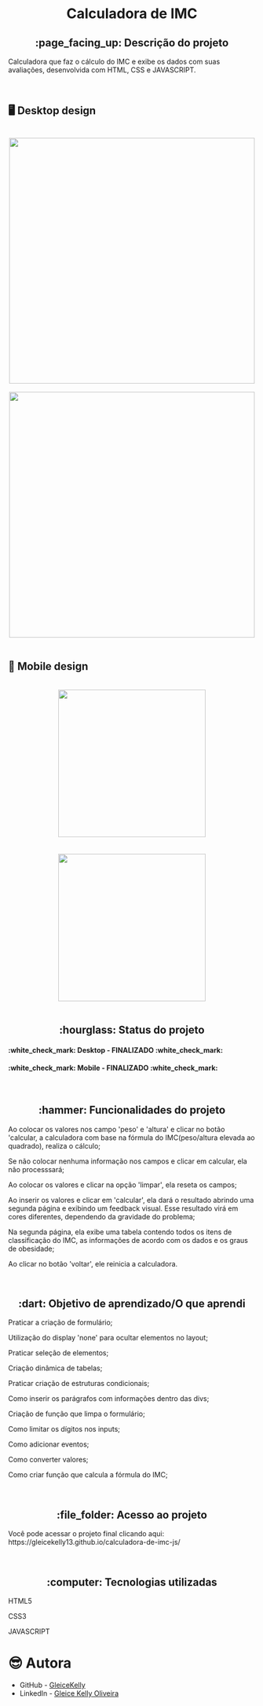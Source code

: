 <h1 align="center">Calculadora de IMC</h1>
<h2 align="center">:page_facing_up: Descrição do projeto</h2>
<p>Calculadora que faz o cálculo do IMC e exibe os dados com suas avaliações, desenvolvida com HTML, CSS e JAVASCRIPT.</p>
<br>

## :desktop_computer: Desktop design
<br>
<div align="center">
<img src="https://user-images.githubusercontent.com/80974593/206930344-2dd39394-5584-4bcc-af0d-b2860f6c128b.png"  width="500">
</div>
<br>

<div align="center">
<img src="https://user-images.githubusercontent.com/80974593/207414313-ed9e6d42-fbd7-4f39-9afb-9fa5f5f08acb.png"  width="500">
</div>
<br>

## :iphone: Mobile design
<br>
<div align="center">
<img src="https://user-images.githubusercontent.com/80974593/207153085-4fb6637e-0954-4f2d-9126-49bfac0eb1ef.png"  width="300">
</div>
<br>

<br>
<div align="center">
<img src="https://user-images.githubusercontent.com/80974593/207414734-a10d609f-57fa-4d48-9121-48f94b915af8.png"  width="300">
</div>
<br>

<h2 align="center">:hourglass: Status do projeto </h2>
<h4>:white_check_mark: Desktop - FINALIZADO :white_check_mark: </h4> 
<h4>:white_check_mark: Mobile - FINALIZADO :white_check_mark: </h4>
<br>

<h2 align="center">:hammer: Funcionalidades do projeto </h2>
<p>Ao colocar os valores nos campo 'peso' e 'altura' e clicar no botão 'calcular, a calculadora com base na fórmula do IMC(peso/altura elevada ao quadrado), realiza o cálculo;</P>
<p>Se não colocar nenhuma informação nos campos e clicar em calcular, ela não processsará;</p>
<p>Ao colocar os valores e clicar na opção 'limpar', ela reseta os campos;</p>
<p>Ao inserir os valores e clicar em 'calcular', ela dará o resultado abrindo uma segunda página e exibindo um feedback visual. Esse resultado virá em cores diferentes, dependendo da gravidade do problema;</p>
<p>Na segunda página, ela exibe uma tabela contendo todos os itens de classificação do IMC, as informações de acordo com os dados e os graus de obesidade;</p>
<p>Ao clicar no botão 'voltar', ele reinicia a calculadora.</p>
<br>

<h2 align="center"> :dart: Objetivo de aprendizado/O que aprendi </h2>
<p>Praticar a criação de formulário;</p>
<p>Utilização do display 'none' para ocultar elementos no layout;</p>
<p>Praticar seleção de elementos;</p>
<p>Criação dinâmica de tabelas;</p>
<p>Praticar criação de estruturas condicionais;</p>
<p>Como inserir os parágrafos com informações dentro das divs;</p>
<p>Criação de função que limpa o formulário;</p>
<p>Como limitar os dígitos nos inputs;</p>
<p>Como adicionar eventos;</p>
<p>Como converter valores;</p>
<p>Como criar função que calcula a fórmula do IMC;</p>
<br>

<h2 align="center"> :file_folder: Acesso ao projeto </h2>
<p> Você pode acessar o projeto final clicando aqui: https://gleicekelly13.github.io/calculadora-de-imc-js/ </p>

<br>
<h2 align="center"> :computer: Tecnologias utilizadas </h2>
<p>HTML5</p>
<p>CSS3</p>
<p>JAVASCRIPT</p>

# :sunglasses: Autora

- GitHub - [GleiceKelly](https://github.com/gleicekelly13)
- LinkedIn - [Gleice Kelly Oliveira](https://www.linkedin.com/in/gleicekelly13/)
